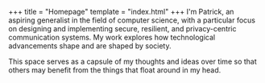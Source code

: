 +++
title = "Homepage"
template = "index.html"
+++
I'm Patrick, an aspiring generalist in the field of computer science, with a particular focus on designing and implementing secure, resilient, and privacy-centric communication systems. My work explores how technological advancements shape and are shaped by society.

This space serves as a capsule of my thoughts and ideas over time so that others may benefit from the things that float around in my head.
